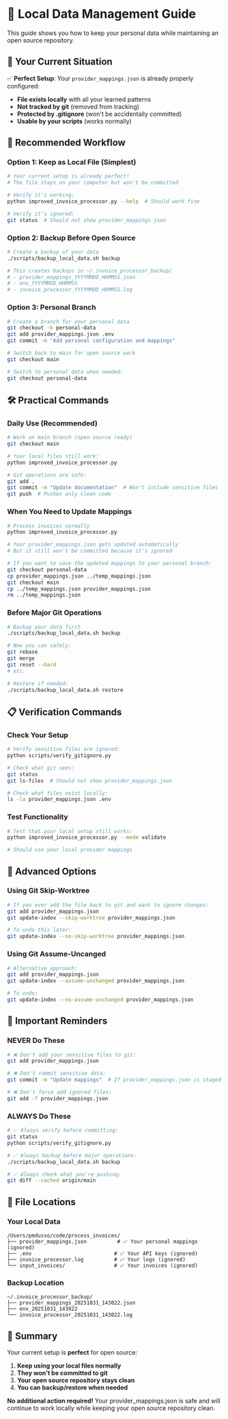 # 📁 Local Data Management Guide

This guide shows you how to keep your personal data while maintaining an open source repository.

## 🎯 **Your Current Situation**

✅ **Perfect Setup**: Your `provider_mappings.json` is already properly configured:
- **File exists locally** with all your learned patterns
- **Not tracked by git** (removed from tracking)
- **Protected by .gitignore** (won't be accidentally committed)
- **Usable by your scripts** (works normally)

## 🔄 **Recommended Workflow**

### **Option 1: Keep as Local File (Simplest)**
```bash
# Your current setup is already perfect!
# The file stays on your computer but won't be committed

# Verify it's working:
python improved_invoice_processor.py --help  # Should work fine

# Verify it's ignored:
git status  # Should not show provider_mappings.json
```

### **Option 2: Backup Before Open Source**
```bash
# Create a backup of your data
./scripts/backup_local_data.sh backup

# This creates backups in ~/.invoice_processor_backup/
# - provider_mappings_YYYYMMDD_HHMMSS.json
# - env_YYYYMMDD_HHMMSS
# - invoice_processor_YYYYMMDD_HHMMSS.log
```

### **Option 3: Personal Branch**
```bash
# Create a branch for your personal data
git checkout -b personal-data
git add provider_mappings.json .env
git commit -m "Add personal configuration and mappings"

# Switch back to main for open source work
git checkout main

# Switch to personal data when needed:
git checkout personal-data
```

## 🛠️ **Practical Commands**

### **Daily Use (Recommended)**
```bash
# Work on main branch (open source ready)
git checkout main

# Your local files still work:
python improved_invoice_processor.py

# Git operations are safe:
git add .
git commit -m "Update documentation"  # Won't include sensitive files
git push  # Pushes only clean code
```

### **When You Need to Update Mappings**
```bash
# Process invoices normally
python improved_invoice_processor.py

# Your provider_mappings.json gets updated automatically
# But it still won't be committed because it's ignored

# If you want to save the updated mappings to your personal branch:
git checkout personal-data
cp provider_mappings.json ../temp_mappings.json
git checkout main
cp ../temp_mappings.json provider_mappings.json
rm ../temp_mappings.json
```

### **Before Major Git Operations**
```bash
# Backup your data first
./scripts/backup_local_data.sh backup

# Now you can safely:
git rebase
git merge
git reset --hard
# etc.

# Restore if needed:
./scripts/backup_local_data.sh restore
```

## 📋 **Verification Commands**

### **Check Your Setup**
```bash
# Verify sensitive files are ignored:
python scripts/verify_gitignore.py

# Check what git sees:
git status
git ls-files  # Should not show provider_mappings.json

# Check what files exist locally:
ls -la provider_mappings.json .env
```

### **Test Functionality**
```bash
# Test that your local setup still works:
python improved_invoice_processor.py --mode validate

# Should use your local provider mappings
```

## 🔧 **Advanced Options**

### **Using Git Skip-Worktree**
```bash
# If you ever add the file back to git and want to ignore changes:
git add provider_mappings.json
git update-index --skip-worktree provider_mappings.json

# To undo this later:
git update-index --no-skip-worktree provider_mappings.json
```

### **Using Git Assume-Uncanged**
```bash
# Alternative approach:
git add provider_mappings.json
git update-index --assume-unchanged provider_mappings.json

# To undo:
git update-index --no-assume-unchanged provider_mappings.json
```

## 🚨 **Important Reminders**

### **NEVER Do These**
```bash
# ❌ Don't add your sensitive files to git:
git add provider_mappings.json

# ❌ Don't commit sensitive data:
git commit -m "Update mappings"  # If provider_mappings.json is staged

# ❌ Don't force add ignored files:
git add -f provider_mappings.json
```

### **ALWAYS Do These**
```bash
# ✅ Always verify before committing:
git status
python scripts/verify_gitignore.py

# ✅ Always backup before major operations:
./scripts/backup_local_data.sh backup

# ✅ Always check what you're pushing:
git diff --cached origin/main
```

## 📁 **File Locations**

### **Your Local Data**
```
/Users/pmdusso/code/process_invoices/
├── provider_mappings.json          # ✅ Your personal mappings (ignored)
├── .env                           # ✅ Your API keys (ignored)
├── invoice_processor.log          # ✅ Your logs (ignored)
└── input_invoices/                # ✅ Your invoices (ignored)
```

### **Backup Location**
```
~/.invoice_processor_backup/
├── provider_mappings_20251031_143022.json
├── env_20251031_143022
└── invoice_processor_20251031_143022.log
```

## 🎉 **Summary**

Your current setup is **perfect** for open source:

1. **Keep using your local files normally**
2. **They won't be committed to git**
3. **Your open source repository stays clean**
4. **You can backup/restore when needed**

**No additional action required!** Your provider_mappings.json is safe and will continue to work locally while keeping your open source repository clean.
